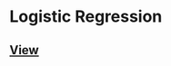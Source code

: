 # Logistic Regression

## [View](https://github.com/bhupendpatil/Practice/blob/master/ML/ex2%20Logistic%20Regression/ex2.pdf)